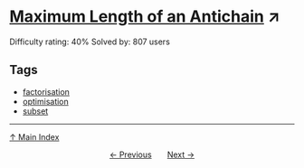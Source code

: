 # [Maximum Length of an Antichain](https://projecteuler.net/problem=386) ↗️

Difficulty rating: 40%
Solved by: 807 users
## Tags

- [factorisation](../tags/factorisation.md)
- [optimisation](../tags/optimisation.md)
- [subset](../tags/subset.md)



---

[↑ Main Index](../README.md)


<div align=center><a href='385.md'>← Previous</a> &nbsp;&nbsp; &nbsp;&nbsp;  <a href='387.md'>Next →</a></div>
